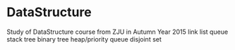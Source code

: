 # DataStructure
Study of DataStructure course from ZJU in Autumn Year 2015 
link list
queue
stack
tree
binary tree
heap/priority queue
disjoint set



